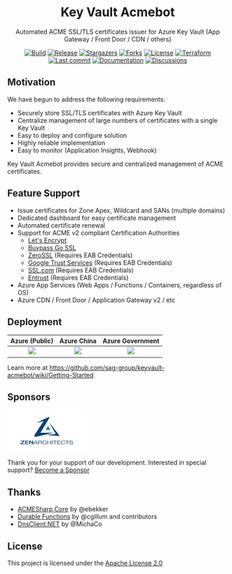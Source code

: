 <h1 align="center">
  Key Vault Acmebot
</h1>
<p align="center">
  Automated ACME SSL/TLS certificates issuer for Azure Key Vault (App Gateway / Front Door / CDN / others)
</p>
<p align="center">
  <a href="https://github.com/sag-group/keyvault-acmebot/actions/workflows/build.yml" rel="nofollow"><img src="https://github.com/sag-group/keyvault-acmebot/workflows/Build/badge.svg" alt="Build" style="max-width: 100%;"></a>
  <a href="https://github.com/sag-group/keyvault-acmebot/releases/latest" rel="nofollow"><img src="https://badgen.net/github/release/sag-group/keyvault-acmebot" alt="Release" style="max-width: 100%;"></a>
  <a href="https://github.com/sag-group/keyvault-acmebot/stargazers" rel="nofollow"><img src="https://badgen.net/github/stars/sag-group/keyvault-acmebot" alt="Stargazers" style="max-width: 100%;"></a>
  <a href="https://github.com/sag-group/keyvault-acmebot/network/members" rel="nofollow"><img src="https://badgen.net/github/forks/sag-group/keyvault-acmebot" alt="Forks" style="max-width: 100%;"></a>
  <a href="https://github.com/sag-group/keyvault-acmebot/blob/master/LICENSE"><img src="https://badgen.net/github/license/sag-group/keyvault-acmebot" alt="License" style="max-width: 100%;"></a>
  <a href="https://registry.terraform.io/modules/sag-group/keyvault-acmebot/azurerm/latest" rel="nofollow"><img src="https://badgen.net/badge/terraform/registry/5c4ee5" alt="Terraform" style="max-width: 100%;"></a>
  <br>
  <a href="https://github.com/sag-group/keyvault-acmebot/commits/master" rel="nofollow"><img src="https://badgen.net/github/last-commit/sag-group/keyvault-acmebot" alt="Last commit" style="max-width: 100%;"></a>
  <a href="https://github.com/sag-group/keyvault-acmebot/wiki" rel="nofollow"><img src="https://badgen.net/badge/documentation/available/ff7733" alt="Documentation" style="max-width: 100%;"></a>
  <a href="https://github.com/sag-group/keyvault-acmebot/discussions" rel="nofollow"><img src="https://badgen.net/badge/discussions/welcome/ff7733" alt="Discussions" style="max-width: 100%;"></a>
</p>

## Motivation

We have begun to address the following requirements:

- Securely store SSL/TLS certificates with Azure Key Vault
- Centralize management of large numbers of certificates with a single Key Vault
- Easy to deploy and configure solution
- Highly reliable implementation
- Easy to monitor (Application Insights, Webhook)

Key Vault Acmebot provides secure and centralized management of ACME certificates.

## Feature Support

- Issue certificates for Zone Apex, Wildcard and SANs (multiple domains)
- Dedicated dashboard for easy certificate management
- Automated certificate renewal
- Support for ACME v2 compliant Certification Authorities
  - [Let's Encrypt](https://letsencrypt.org/)
  - [Buypass Go SSL](https://www.buypass.com/ssl/resources/acme-free-ssl)
  - [ZeroSSL](https://zerossl.com/features/acme/) (Requires EAB Credentials)
  - [Google Trust Services](https://pki.goog/) (Requires EAB Credentials)
  - [SSL.com](https://www.ssl.com/how-to/order-free-90-day-ssl-tls-certificates-with-acme/) (Requires EAB Credentials)
  - [Entrust](https://www.entrust.com/) (Requires EAB Credentials)
- Azure App Services (Web Apps / Functions / Containers, regardless of OS)
- Azure CDN / Front Door / Application Gateway v2 / etc

## Deployment

| Azure (Public) | Azure China | Azure Government |
| :---: | :---: | :---: |
| <a href="https://portal.azure.com/#create/Microsoft.Template/uri/https%3A%2F%2Fraw.githubusercontent.com%2Fsag-group%2Fkeyvault-acmebot%2Fmaster%2Fazuredeploy.json" target="_blank"><img src="https://aka.ms/deploytoazurebutton" /></a> | <a href="https://portal.azure.cn/#create/Microsoft.Template/uri/https%3A%2F%2Fraw.githubusercontent.com%2Fsag-group%2Fkeyvault-acmebot%2Fmaster%2Fazuredeploy.json" target="_blank"><img src="https://aka.ms/deploytoazurebutton" /></a> | <a href="https://portal.azure.us/#create/Microsoft.Template/uri/https%3A%2F%2Fraw.githubusercontent.com%2Fsag-group%2Fkeyvault-acmebot%2Fmaster%2Fazuredeploy.json" target="_blank"><img src="https://aka.ms/deploytoazurebutton" /></a> |

Learn more at https://github.com/sag-group/keyvault-acmebot/wiki/Getting-Started

## Sponsors

[![ZEN Architects](docs/images/zenarchitects.png)](https://zenarchitects.co.jp)

Thank you for your support of our development. Interested in special support? [Become a Sponsor](https://github.com/sponsors/sag-group)

## Thanks

- [ACMESharp Core](https://github.com/PKISharp/ACMESharpCore) by @ebekker
- [Durable Functions](https://github.com/Azure/azure-functions-durable-extension) by @cgillum and contributors
- [DnsClient.NET](https://github.com/MichaCo/DnsClient.NET) by @MichaCo

## License

This project is licensed under the [Apache License 2.0](https://github.com/sag-group/keyvault-acmebot/blob/master/LICENSE)
